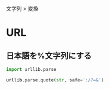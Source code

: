 文字列 > 変換
# URL
## 日本語を%文字列にする
```python
import urllib.parse

urllib.parse.quote(str, safe=':/?=&')
```
